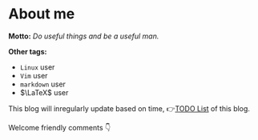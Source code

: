 # About me


<!--more-->

<!--# About me-->

<!--A common programmer, more than half half years old, have nothing.-->

**Motto:** *Do useful things and be a useful man.*

**Other tags:**

- `Linux` user
- `Vim` user
- `markdown` user
- $\LaTeX$ user

<!--Although there is an English option, most of the content of this blog will be in Simplified Chinese, for now at least.-->

This blog will inregularly update based on time, :point_right:[TODO List](../../test/todo/) of this blog.

Welcome friendly comments :point_down:

